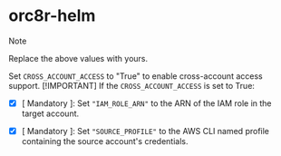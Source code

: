 # orc8r-helm

> [!NOTE]
> Replace the above values with yours.
>
> Set `CROSS_ACCOUNT_ACCESS` to "True" to enable cross-account access support. 
> [!IMPORTANT]
> If the `CROSS_ACCOUNT_ACCESS` is set to True:
>
> - [x]  [ Mandatory ]: Set `"IAM_ROLE_ARN"` to the ARN of the IAM role in the target account.
>
> - [x] [ Mandatory ]: Set `"SOURCE_PROFILE"` to the AWS CLI named profile containing the source account's credentials.

